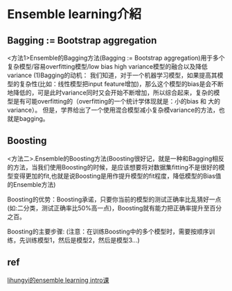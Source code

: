 # Ensemble learning介紹

## Bagging := Bootstrap aggregation
<方法1>Ensemble的Bagging方法(Bagging := Bootstrap aggregation)用于多个复杂模型/容易overfitting模型/low bias high variance模型的融合以及降低variance
(1)Bagging的动机： 我们知道，对于一个机器学习模型，如果提高其模型的复杂性(比如：线性模型把input feature增加)，那么这个模型的bias是会不断地降低的，可是此时variance同时又会开始不断增加，所以综合起来，复杂的模型是有可能overfitting的（overfitting的一个统计学体现就是：小的bias 和 大的 variance）。 但是，学界给出了一个使用混合模型减小复杂模variance的方法，也就是bagging。




## Boosting
<方法二>.Ensemble的Boosting方法(Boosting很好记，就是一种和Bagging相反的方法，当我们使用Boosting的时候，是应该想要将对数据集fitting不是很好的模型变得更加的fit,也就是说Boosting是用作提升模型的fit程度，降低模型的Bias值的Ensemble方法)

Boosting的优势：Boosting承诺，只要你当前的模型的测试正确率比乱猜好一点(如:二分类，测试正确率比50%高一点)，Boosting就有能力把正确率提升至百分之百。

Boosting的主要步骤: (注意：在训练Boosting中的多个模型时，需要按顺序训练，先训练模型1，然后是模型2，然后是模型3...)


## ref
[lihungyi的ensemble learning intro课](https://www.jianshu.com/p/9baa00b20348)